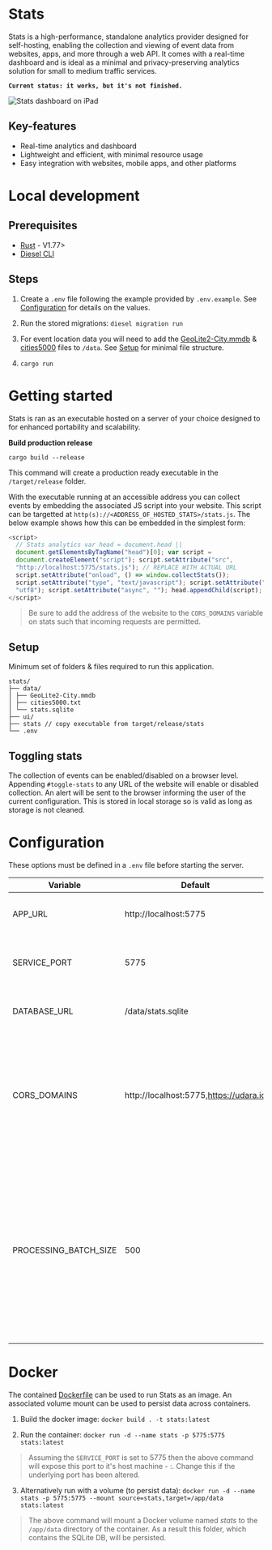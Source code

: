 # Stats

Stats is a high-performance, standalone analytics provider designed for self-hosting, enabling the collection and viewing of event data from websites, apps, and more through a web API. It comes with a real-time dashboard and is ideal as a minimal and privacy-preserving analytics solution for small to medium traffic services.

**`Current status: it works, but it's not finished.`**

![Stats dashboard on iPad](./preview.png)

## Key-features

- Real-time analytics and dashboard
- Lightweight and efficient, with minimal resource usage
- Easy integration with websites, mobile apps, and other platforms

# Local development

## Prerequisites

- [Rust](https://www.rust-lang.org/tools/install) - V1.77>
- [Diesel CLI](https://diesel.rs/guides/getting-started)

## Steps

1. Create a `.env` file following the example provided by `.env.example`. See [Configuration](#configuration) for details on the values.

2. Run the stored migrations: `diesel migration run`

3. For event location data you will need to add the [GeoLite2-City.mmdb](https://git.io/GeoLite2-City.mmdb) & [cities5000](ttps://github.com/PrismaPhonic/filter-cities-by-country/raw/master/cities5000.txt) files to `/data`. See [Setup](#setup) for minimal file structure.

4. `cargo run`

# Getting started

Stats is ran as an executable hosted on a server of your choice designed to for enhanced portability and scalability.


**Build production release**

```
cargo build --release
```

This command will create a production ready executable in the `/target/release` folder.

With the executable running at an accessible address you can collect events by embedding the associated JS script into your website. This script can be targetted at `http(s)://<ADDRESS_OF_HOSTED_STATS>/stats.js`. The below example shows how this can be embedded in the simplest form:

```js
<script>
  // Stats analytics var head = document.head ||
  document.getElementsByTagName("head")[0]; var script =
  document.createElement("script"); script.setAttribute("src",
  "http://localhost:5775/stats.js"); // REPLACE WITH ACTUAL URL
  script.setAttribute("onload", () => window.collectStats());
  script.setAttribute("type", "text/javascript"); script.setAttribute("charset",
  "utf8"); script.setAttribute("async", ""); head.appendChild(script);
</script>
```

> Be sure to add the address of the website to the `CORS_DOMAINS` variable on stats such that incoming requests are permitted.

## Setup

Minimum set of folders & files required to run this application.

```
stats/
├── data/
│ ├── GeoLite2-City.mmdb
│ ├── cities5000.txt
│ └── stats.sqlite
├── ui/
├── stats // copy executable from target/release/stats
└── .env
```

## Toggling stats

The collection of events can be enabled/disabled on a browser level. Appending `#toggle-stats` to any URL of the website will enable or disabled collection. An alert will be sent to the browser informing the user of the current configuration. This is stored in local storage so is valid as long as storage is not cleaned.

# Configuration

These options must be defined in a `.env` file before starting the server.

| Variable              | Default                                | Summary                                                                                                                                                                      |
| --------------------- | -------------------------------------- | ---------------------------------------------------------------------------------------------------------------------------------------------------------------------------- |
| APP_URL               | http://localhost:5775                  | Full domain you are hosting this service on                                                                                                                                  |
| SERVICE_PORT          | 5775                                   | Port you want the service to be hosted from                                                                                                                                  |
| DATABASE_URL          | /data/stats.sqlite                     | Path to .sqlite file to use as database.                                                                                                                                     |
| CORS_DOMAINS          | http://localhost:5775,https://udara.io | Comma-separated list of allowed domains. The service will only accept analytics events from these domains.                                                                   |
| PROCESSING_BATCH_SIZE | 500                                    | Max limit for events buffer used to queue and batch analytics events for processing. When the limit is hit, new events are dropped until items are processed from the queue. |

# Docker

The contained [Dockerfile](.Dockerfile) can be used to run Stats as an image. An associated volume mount can be used to persist data across containers.

1. Build the docker image: `docker build . -t stats:latest`

2. Run the container: `docker run -d --name stats -p 5775:5775 stats:latest`

> Assuming the `SERVICE_PORT` is set to 5775 then the above command will expose this port to it's host machine - <host>:<container>. Change this if the underlying port has been altered.

3. Alternatively run with a volume (to persist data): `docker run -d --name stats -p 5775:5775 --mount source=stats,target=/app/data stats:latest`

> The above command will mount a Docker volume named _stats_ to the `/app/data` directory of the container. As a result this folder, which contains the SQLite DB, will be persisted.
